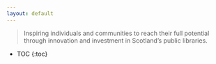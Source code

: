 ```yaml
---
layout: default
---
```


> Inspiring individuals and communities to reach their full potential through innovation and investment in Scotland’s public libraries.

* TOC
{:toc}
